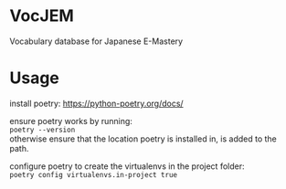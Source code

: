 # VocJEM

Vocabulary database for Japanese E-Mastery

# Usage

install poetry: https://python-poetry.org/docs/

ensure poetry works by running:  
`poetry --version`  
otherwise ensure that the location poetry is installed in, is added to the path.

configure poetry to create the virtualenvs in the project folder:  
`poetry config virtualenvs.in-project true`
